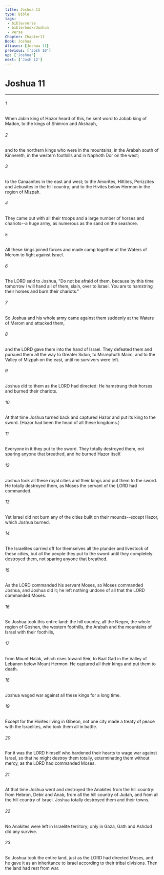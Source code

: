 ```yaml
---
title: Joshua 11
type: Bible
tags:
 - bible/verse
 - bible/book/Joshua
 - verse
Chapter: Chapter11
Book: Joshua
Aliases: [Joshua 11]
previous: ['Josh 10']
up: ['Joshua']
next: ['Josh 12']
---
```

# Joshua 11

***


###### 1 
When Jabin king of Hazor heard of this, he sent word to Jobab king of Madon, to the kings of Shimron and Akshaph, 

###### 2 
and to the northern kings who were in the mountains, in the Arabah south of Kinnereth, in the western foothills and in Naphoth Dor on the west; 

###### 3 
to the Canaanites in the east and west; to the Amorites, Hittites, Perizzites and Jebusites in the hill country; and to the Hivites below Hermon in the region of Mizpah. 

###### 4 
They came out with all their troops and a large number of horses and chariots--a huge army, as numerous as the sand on the seashore. 

###### 5 
All these kings joined forces and made camp together at the Waters of Merom to fight against Israel. 

###### 6 
The LORD said to Joshua, "Do not be afraid of them, because by this time tomorrow I will hand all of them, slain, over to Israel. You are to hamstring their horses and burn their chariots." 

###### 7 
So Joshua and his whole army came against them suddenly at the Waters of Merom and attacked them, 

###### 8 
and the LORD gave them into the hand of Israel. They defeated them and pursued them all the way to Greater Sidon, to Misrephoth Maim, and to the Valley of Mizpah on the east, until no survivors were left. 

###### 9 
Joshua did to them as the LORD had directed: He hamstrung their horses and burned their chariots. 

###### 10 
At that time Joshua turned back and captured Hazor and put its king to the sword. (Hazor had been the head of all these kingdoms.) 

###### 11 
Everyone in it they put to the sword. They totally destroyed them, not sparing anyone that breathed, and he burned Hazor itself. 

###### 12 
Joshua took all these royal cities and their kings and put them to the sword. He totally destroyed them, as Moses the servant of the LORD had commanded. 

###### 13 
Yet Israel did not burn any of the cities built on their mounds--except Hazor, which Joshua burned. 

###### 14 
The Israelites carried off for themselves all the plunder and livestock of these cities, but all the people they put to the sword until they completely destroyed them, not sparing anyone that breathed. 

###### 15 
As the LORD commanded his servant Moses, so Moses commanded Joshua, and Joshua did it; he left nothing undone of all that the LORD commanded Moses. 

###### 16 
So Joshua took this entire land: the hill country, all the Negev, the whole region of Goshen, the western foothills, the Arabah and the mountains of Israel with their foothills, 

###### 17 
from Mount Halak, which rises toward Seir, to Baal Gad in the Valley of Lebanon below Mount Hermon. He captured all their kings and put them to death. 

###### 18 
Joshua waged war against all these kings for a long time. 

###### 19 
Except for the Hivites living in Gibeon, not one city made a treaty of peace with the Israelites, who took them all in battle. 

###### 20 
For it was the LORD himself who hardened their hearts to wage war against Israel, so that he might destroy them totally, exterminating them without mercy, as the LORD had commanded Moses. 

###### 21 
At that time Joshua went and destroyed the Anakites from the hill country: from Hebron, Debir and Anab, from all the hill country of Judah, and from all the hill country of Israel. Joshua totally destroyed them and their towns. 

###### 22 
No Anakites were left in Israelite territory; only in Gaza, Gath and Ashdod did any survive. 

###### 23 
So Joshua took the entire land, just as the LORD had directed Moses, and he gave it as an inheritance to Israel according to their tribal divisions. Then the land had rest from war. 
